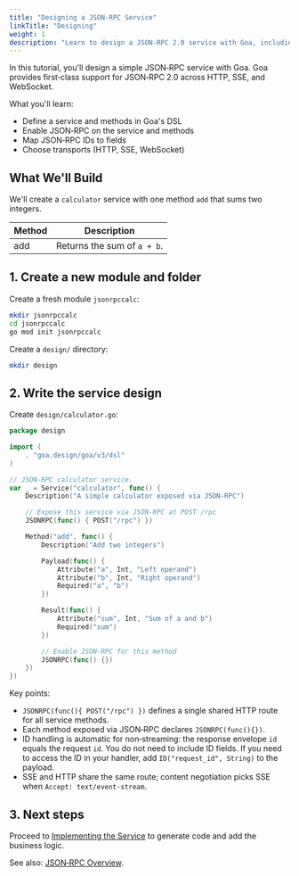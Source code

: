 ```yaml
---
title: "Designing a JSON‑RPC Service"
linkTitle: "Designing"
weight: 1
description: "Learn to design a JSON‑RPC 2.0 service with Goa, including the shared endpoint, method exposure, ID mapping, and transport choices."
---
```


In this tutorial, you'll design a simple JSON‑RPC service with Goa. Goa
provides first‑class support for JSON‑RPC 2.0 across HTTP, SSE, and WebSocket.

What you'll learn:

- Define a service and methods in Goa's DSL
- Enable JSON‑RPC on the service and methods
- Map JSON‑RPC IDs to fields
- Choose transports (HTTP, SSE, WebSocket)

## What We'll Build

We'll create a `calculator` service with one method `add` that sums two
integers.

| Method | Description                 |
|--------|-----------------------------|
| add    | Returns the sum of `a + b`. |

## 1. Create a new module and folder

Create a fresh module `jsonrpccalc`:

```bash
mkdir jsonrpccalc
cd jsonrpccalc
go mod init jsonrpccalc
```

Create a `design/` directory:

```bash
mkdir design
```

## 2. Write the service design

Create `design/calculator.go`:

```go
package design

import (
    . "goa.design/goa/v3/dsl"
)

// JSON‑RPC calculator service.
var _ = Service("calculator", func() {
    Description("A simple calculator exposed via JSON‑RPC")

    // Expose this service via JSON‑RPC at POST /rpc
    JSONRPC(func() { POST("/rpc") })

    Method("add", func() {
        Description("Add two integers")

        Payload(func() {
            Attribute("a", Int, "Left operand")
            Attribute("b", Int, "Right operand")
            Required("a", "b")
        })

        Result(func() {
            Attribute("sum", Int, "Sum of a and b")
            Required("sum")
        })

        // Enable JSON‑RPC for this method
        JSONRPC(func() {})
    })
})
```

Key points:

- `JSONRPC(func(){ POST("/rpc") })` defines a single shared HTTP route for all
  service methods.
- Each method exposed via JSON‑RPC declares `JSONRPC(func(){})`.
- ID handling is automatic for non‑streaming: the response envelope `id` equals
  the request `id`. You do not need to include ID fields. If you need to access
  the ID in your handler, add `ID("request_id", String)` to the payload.
- SSE and HTTP share the same route; content negotiation picks SSE when
  `Accept: text/event-stream`.

## 3. Next steps

Proceed to [Implementing the Service](./2-implementing.md) to generate code and
add the business logic.

See also: [JSON‑RPC Overview](../../4-concepts/7-jsonrpc/1-overview).


